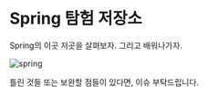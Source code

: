 # Spring 탐험 저장소

Spring의 이곳 저곳을 살펴보자. 
그리고 배워나가자.

![spring](https://media.giphy.com/media/8hPZhEi1MgHPq/giphy.gif)

틀린 것들 또는 보완할 점들이 있다면, 이슈 부탁드립니다.
